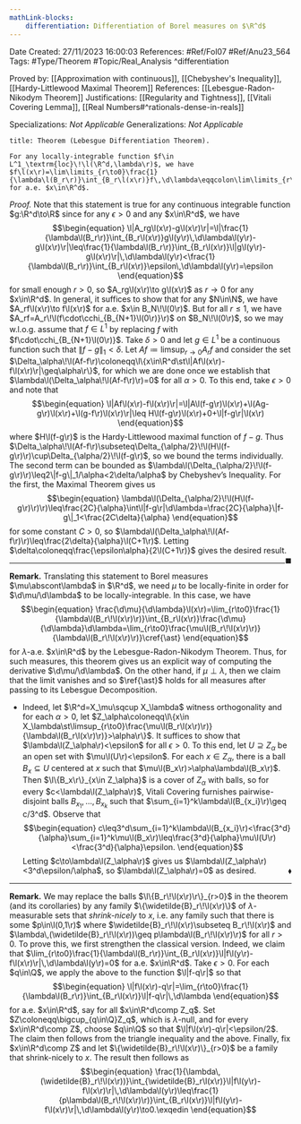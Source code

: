 ```yaml
---
mathLink-blocks:
    differentiation: Differentiation of Borel measures on $\R^d$
---
```


<div class="topSpace"></div>

Date Created: 27/11/2023 16:00:03
References: #Ref/Fol07 #Ref/Anu23_564
Tags: #Type/Theorem #Topic/Real_Analysis
^differentiation

Proved by: [[Approximation with continuous]], [[Chebyshev's Inequality]], [[Hardy-Littlewood Maximal Theorem]]
References: [[Lebesgue-Radon-Nikodym Theorem]]
Justifications: [[Regularity and Tightness]], [[Vitali Covering Lemma]], [[Real Numbers#^rationals-dense-in-reals]]

Specializations: <i>Not Applicable</i>
Generalizations: <i>Not Applicable</i>

``` ad-Theorem
title: Theorem (Lebesgue Differentiation Theorem).

For any locally-integrable function $f\in L^1_\textrm{loc}\!\l(\R^d,\lambda\r)$, we have $f\l(x\r)=\lim\limits_{r\to0}\frac{1}{\lambda\l(B_r\r)}\int_{B_r\l(x\r)}f\,\d\lambda\eqqcolon\lim\limits_{r\to0}A_rf\l(x\r)$ for a.e. $x\in\R^d$.

```

<i>Proof.</i> Note that this statement is true for any continuous integrable function $g:\R^d\to\R$ since for any $\epsilon>0$ and any $x\in\R^d$, we have
$$\begin{equation}
    \l|A_rg\l(x\r)-g\l(x\r)\r|=\l|\frac{1}{\lambda\l(B_r\r)}\int_{B_r\l(x\r)}g\l(y\r)\,\d\lambda\l(y\r)-g\l(x\r)\r|\leq\frac{1}{\lambda\l(B_r\r)}\int_{B_r\l(x\r)}\l|g\l(y\r)-g\l(x\r)\r|\,\d\lambda\l(y\r)<\frac{1}{\lambda\l(B_r\r)}\int_{B_r\l(x\r)}\epsilon\,\d\lambda\l(y\r)=\epsilon
\end{equation}$$
for small enough $r>0$, so $A_rg\l(x\r)\to g\l(x\r)$ as $r\to0$ for any $x\in\R^d$. In general, it suffices to show that for any $N\in\N$, we have $A_rf\l(x\r)\to f\l(x\r)$ for a.e. $x\in B_N\!\l(0\r)$. But for all $r\leq1$, we have $A_rf=A_r\!\l(f\cdot\cchi_{B_{N+1}\l(0\r)}\r)$ on $B_N\!\l(0\r)$, so we may w.l.o.g. assume that $f\in L^1$ by replacing $f$ with $f\cdot\cchi_{B_{N+1}\l(0\r)}$. Take $\delta>0$ and let $g\in L^1$ be a continuous function such that $\|f-g\|_1<\delta$. Let $Af\coloneqq\limsup_{r\to0}A_rf$ and consider the set $\Delta_\alpha\!\l(Af-f\r)\coloneqq\l\{x\in\R^d\st\l|Af\l(x\r)-f\l(x\r)\r|\geq\alpha\r\}$, for which we are done once we establish that $\lambda\l(\Delta_\alpha\!\l(Af-f\r)\r)=0$ for all $\alpha>0$. To this end, take $\epsilon>0$ and note that
$$\begin{equation}
    \l|Af\l(x\r)-f\l(x\r)\r|=\l|A\l(f-g\r)\l(x\r)+\l(Ag-g\r)\l(x\r)+\l(g-f\r)\l(x\r)\r|\leq H\l(f-g\r)\l(x\r)+0+\l|f-g\r|\l(x\r)
\end{equation}$$
where $H\l(f-g\r)$ is the Hardy-Littlewood maximal function of $f-g$. Thus $\Delta_\alpha\!\l(Af-f\r)\subseteq\Delta_{\alpha/2}\!\l(H\l(f-g\r)\r)\cup\Delta_{\alpha/2}\!\l(f-g\r)$, so we bound the terms individually. The second term can be bounded as $\lambda\l(\Delta_{\alpha/2}\!\l(f-g\r)\r)\leq2\|f-g\|_1/\alpha<2\delta/\alpha$ by Chebyshev’s Inequality. For the first, the Maximal Theorem gives us
$$\begin{equation}
    \lambda\l(\Delta_{\alpha/2}\!\l(H\l(f-g\r)\r)\r)\leq\frac{2C}{\alpha}\int\l|f-g\r|\d\lambda=\frac{2C}{\alpha}\|f-g\|_1<\frac{2C\delta}{\alpha}
\end{equation}$$
for some constant $C>0$, so $\lambda\l(\Delta_\alpha\!\l(Af-f\r)\r)\leq\frac{2\delta}{\alpha}\l(C+1\r)$. Letting $\delta\coloneqq\frac{\epsilon\alpha}{2\l(C+1\r)}$ gives the desired result.<span style="float:right;">$\blacksquare$</span>

---

<b>Remark.</b> Translating this statement to Borel measures $\mu\abscont\lambda$ in $\R^d$, we need $\mu$ to be locally-finite in order for $\d\mu/\d\lambda$ to be locally-integrable. In this case, we have
$$\begin{equation}
    \frac{\d\mu}{\d\lambda}\l(x\r)=\lim_{r\to0}\frac{1}{\lambda\l(B_r\!\l(x\r)\r)}\int_{B_r\l(x\r)}\frac{\d\mu}{\d\lambda}\d\lambda=\lim_{r\to0}\frac{\mu\l(B_r\!\l(x\r)\r)}{\lambda\l(B_r\!\l(x\r)\r)}\cref{\ast}
\end{equation}$$
for $\lambda$-a.e. $x\in\R^d$ by the Lebesgue-Radon-Nikodym Theorem. Thus, for such measures, this theorem gives us an explicit way of computing the derivative $\d\mu/\d\lambda$. On the other hand, if $\mu\perp\lambda$, then we claim that the limit vanishes and so $\ref{\ast}$ holds for all measures after passing to its Lebesgue Decomposition.
* Indeed, let $\R^d=X_\mu\sqcup X_\lambda$ witness orthogonality and for each $\alpha>0$, let $Z_\alpha\coloneqq\l\{x\in X_\lambda\st\limsup_{r\to0}\frac{\mu\l(B_r\l(x\r)\r)}{\lambda\l(B_r\l(x\r)\r)}>\alpha\r\}$. It suffices to show that $\lambda\l(Z_\alpha\r)<\epsilon$ for all $\epsilon>0$. To this end, let $U\supseteq Z_\alpha$ be an open set with $\mu\l(U\r)<\epsilon$. For each $x\in Z_\alpha$, there is a ball $B_x\subseteq U$ centered at $x$ such that $\mu\l(B_x\r)>\alpha\lambda\l(B_x\r)$. Then $\l\{B_x\r\}_{x\in Z_\alpha}$ is a cover of $Z_\alpha$ with balls, so for every $c<\lambda\l(Z_\alpha\r)$, Vitali Covering furnishes pairwise-disjoint balls $B_{x_1},\dots,B_{x_k}$ such that $\sum_{i=1}^k\lambda\l(B_{x_i}\r)\geq c/3^d$. Observe that
$$\begin{equation}
    c\leq3^d\sum_{i=1}^k\lambda\l(B_{x_i}\r)<\frac{3^d}{\alpha}\sum_{i=1}^k\mu\l(B_x\r)\leq\frac{3^d}{\alpha}\mu\l(U\r)<\frac{3^d}{\alpha}\epsilon.
\end{equation}$$
Letting $c\to\lambda\l(Z_\alpha\r)$ gives us $\lambda\l(Z_\alpha\r)<3^d\epsilon/\alpha$, so $\lambda\l(Z_\alpha\r)=0$ as desired.<span style="float:right;">$\blacklozenge$</span>

---

<b>Remark.</b> We may replace the balls $\l\{B_r\!\l(x\r)\r\}_{r>0}$ in the theorem (and its corollaries) by any family $\{\widetilde{B}_r\!\l(x\r)\}$ of $\lambda$-measurable sets that <i>shrink-nicely</i> to $x$, i.e. any family such that there is some $p\in\l(0,1\r)$ where $\widetilde{B}_r\!\l(x\r)\subseteq B_r\!\l(x\r)$ and $\lambda\,(\widetilde{B}_r\!\l(x\r))\geq p\lambda\l(B_r\!\l(x\r)\r)$ for all $r>0$. To prove this, we first strengthen the classical version. Indeed, we claim that $\lim_{r\to0}\frac{1}{\lambda\l(B_r\r)}\int_{B_r\l(x\r)}\l|f\l(y\r)-f\l(x\r)\r|\,\d\lambda\l(y\r)=0$ for a.e. $x\in\R^d$. Take $\epsilon>0$. For each $q\in\Q$, we apply the above to the function $\l|f-q\r|$ so that
$$\begin{equation}
    \l|f\l(x\r)-q\r|=\lim_{r\to0}\frac{1}{\lambda\l(B_r\r)}\int_{B_r\l(x\r)}\l|f-q\r|\,\d\lambda
\end{equation}$$
for a.e. $x\in\R^d$, say for all $x\in\R^d\comp Z_q$. Set $Z\coloneqq\bigcup_{q\in\Q}Z_q$, which is $\lambda$-null, and for every $x\in\R^d\comp Z$, choose $q\in\Q$ so that $\l|f\l(x\r)-q\r|<\epsilon/2$. The claim then follows from the triangle inequality and the above. Finally, fix $x\in\R^d\comp Z$ and let $\{\widetilde{B}_r\!\l(x\r)\}_{r>0}$ be a family that shrink-nicely to $x$. The result then follows as
$$\begin{equation}
    \frac{1}{\lambda\,(\widetilde{B}_r\!\l(x\r))}\int_{\widetilde{B}_r\l(x\r)}\l|f\l(y\r)-f\l(x\r)\r|\,\d\lambda\l(y\r)\leq\frac{1}{p\lambda\l(B_r\!\l(x\r)\r)}\int_{B_r\l(x\r)}\l|f\l(y\r)-f\l(x\r)\r|\,\d\lambda\l(y\r)\to0.\exqedin
\end{equation}$$
